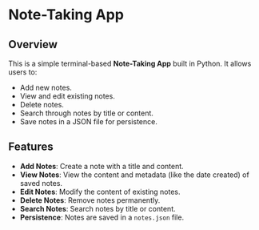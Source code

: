 # Note-Taking App

## Overview
This is a simple terminal-based **Note-Taking App** built in Python. It allows users to:
- Add new notes.
- View and edit existing notes.
- Delete notes.
- Search through notes by title or content.
- Save notes in a JSON file for persistence.

## Features
- **Add Notes**: Create a note with a title and content.
- **View Notes**: View the content and metadata (like the date created) of saved notes.
- **Edit Notes**: Modify the content of existing notes.
- **Delete Notes**: Remove notes permanently.
- **Search Notes**: Search notes by title or content.
- **Persistence**: Notes are saved in a `notes.json` file.


